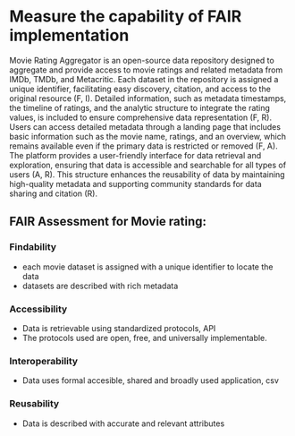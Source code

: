 # Measure the capability of FAIR implementation

Movie Rating Aggregator is an open-source data repository designed to aggregate and provide access to movie ratings and related metadata from IMDb, TMDb, and Metacritic. Each dataset in the repository is assigned a unique identifier, facilitating easy discovery, citation, and access to the original resource (F, I). Detailed information, such as metadata timestamps, the timeline of ratings, and the analytic structure to integrate the rating values, is included to ensure comprehensive data representation (F, R).
Users can access detailed metadata through a landing page that includes basic information such as the movie name, ratings, and an overview, which remains available even if the primary data is restricted or removed (F, A). The platform provides a user-friendly interface for data retrieval and exploration, ensuring that data is accessible and searchable for all types of users (A, R). This structure enhances the reusability of data by maintaining high-quality metadata and supporting community standards for data sharing and citation (R).


## FAIR Assessment for Movie rating:
### Findability
- each movie dataset is assigned with a unique identifier to locate the data
- datasets are described with rich metadata

### Accessibility
- Data is retrievable using standardized protocols, API
- The protocols used are open, free, and universally implementable.

### Interoperability
- Data uses formal accesible, shared and broadly used application, csv

### Reusability
- Data is described with accurate and relevant attributes
